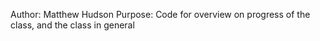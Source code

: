 Author: Matthew Hudson
Purpose: Code for overview on progress of the class, and the class in general